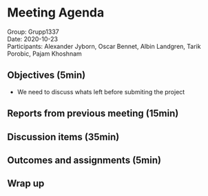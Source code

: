 # Meeting Agenda
Group: Grupp1337  
Date: 2020-10-23  
Participants: Alexander Jyborn, Oscar Bennet, Albin Landgren, Tarik Porobic, Pajam Khoshnam  
## Objectives (5min)
- We need to discuss whats left before submiting the project
## Reports from previous meeting (15min)

## Discussion items (35min)

## Outcomes and assignments (5min)

## Wrap up

